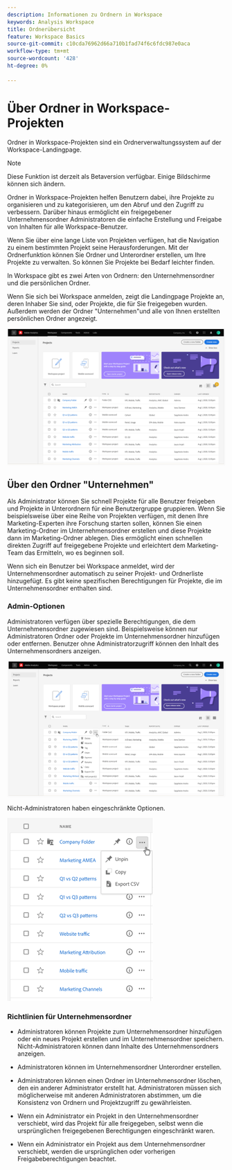 ```yaml
---
description: Informationen zu Ordnern in Workspace
keywords: Analysis Workspace
title: Ordnerübersicht
feature: Workspace Basics
source-git-commit: c10cda76962d66a710b1fad74f6c6fdc987e0aca
workflow-type: tm+mt
source-wordcount: '428'
ht-degree: 0%

---
```



# Über Ordner in Workspace-Projekten

Ordner in Workspace-Projekten sind ein Ordnerverwaltungssystem auf der Workspace-Landingpage.

>[!NOTE]
>
>Diese Funktion ist derzeit als Betaversion verfügbar. Einige Bildschirme können sich ändern.

Ordner in Workspace-Projekten helfen Benutzern dabei, ihre Projekte zu organisieren und zu kategorisieren, um den Abruf und den Zugriff zu verbessern. Darüber hinaus ermöglicht ein freigegebener Unternehmensordner Administratoren die einfache Erstellung und Freigabe von Inhalten für alle Workspace-Benutzer. 

Wenn Sie über eine lange Liste von Projekten verfügen, hat die Navigation zu einem bestimmten Projekt seine Herausforderungen. Mit der Ordnerfunktion können Sie Ordner und Unterordner erstellen, um Ihre Projekte zu verwalten. So können Sie Projekte bei Bedarf leichter finden. 

In Workspace gibt es zwei Arten von Ordnern: den Unternehmensordner und die persönlichen Ordner.

Wenn Sie sich bei Workspace anmelden, zeigt die Landingpage Projekte an, deren Inhaber Sie sind, oder Projekte, die für Sie freigegeben wurden. Außerdem werden der Ordner &quot;Unternehmen&quot;und alle von Ihnen erstellten persönlichen Ordner angezeigt.

![](/help/analyze/analysis-workspace/build-workspace-project/assets/landing-page.png)

## Über den Ordner &quot;Unternehmen&quot;

Als Administrator können Sie schnell Projekte für alle Benutzer freigeben und Projekte in Unterordnern für eine Benutzergruppe gruppieren. Wenn Sie beispielsweise über eine Reihe von Projekten verfügen, mit denen Ihre Marketing-Experten ihre Forschung starten sollen, können Sie einen Marketing-Ordner im Unternehmensordner erstellen und diese Projekte dann im Marketing-Ordner ablegen. Dies ermöglicht einen schnellen direkten Zugriff auf freigegebene Projekte und erleichtert dem Marketing-Team das Ermitteln, wo es beginnen soll.

Wenn sich ein Benutzer bei Workspace anmeldet, wird der Unternehmensordner automatisch zu seiner Projekt- und Ordnerliste hinzugefügt. Es gibt keine spezifischen Berechtigungen für Projekte, die im Unternehmensordner enthalten sind.

### Admin-Optionen

Administratoren verfügen über spezielle Berechtigungen, die dem Unternehmensordner zugewiesen sind. Beispielsweise können nur Administratoren Ordner oder Projekte im Unternehmensordner hinzufügen oder entfernen. Benutzer ohne Administratorzugriff können den Inhalt des Unternehmensordners anzeigen.

![](/help/analyze/analysis-workspace/build-workspace-project/assets/admin-access-co-folder.png)

Nicht-Administratoren haben eingeschränkte Optionen.

![](/help/analyze/analysis-workspace/build-workspace-project/assets/non-admin-options.png)

### Richtlinien für Unternehmensordner

- Administratoren können Projekte zum Unternehmensordner hinzufügen oder ein neues Projekt erstellen und im Unternehmensordner speichern. Nicht-Administratoren können dann Inhalte des Unternehmensordners anzeigen.

- Administratoren können im Unternehmensordner Unterordner erstellen.

- Administratoren können einen Ordner im Unternehmensordner löschen, den ein anderer Administrator erstellt hat. Administratoren müssen sich möglicherweise mit anderen Administratoren abstimmen, um die Konsistenz von Ordnern und Projektzugriff zu gewährleisten.

- Wenn ein Administrator ein Projekt in den Unternehmensordner verschiebt, wird das Projekt für alle freigegeben, selbst wenn die ursprünglichen freigegebenen Berechtigungen eingeschränkt waren.

- Wenn ein Administrator ein Projekt aus dem Unternehmensordner verschiebt, werden die ursprünglichen oder vorherigen Freigabeberechtigungen beachtet.
